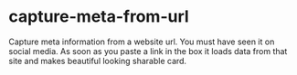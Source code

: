 # capture-meta-from-url
Capture meta information from a website url. You must have seen it on social media. As soon as you paste a link in the box it loads data from that site and makes beautiful looking sharable card.
